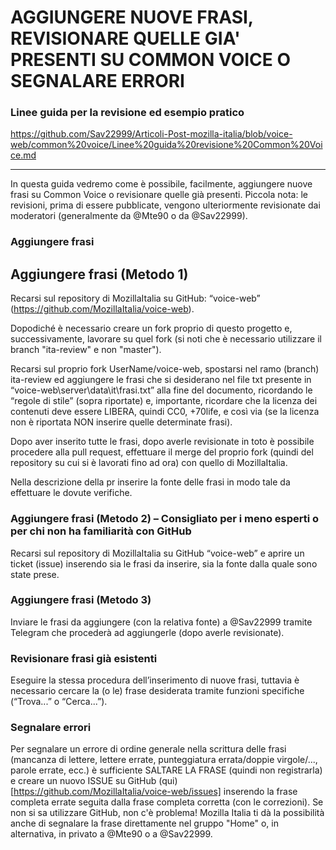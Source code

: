 # AGGIUNGERE NUOVE FRASI, REVISIONARE QUELLE GIA' PRESENTI SU COMMON VOICE O SEGNALARE ERRORI
 

### Linee guida per la revisione ed esempio pratico
https://github.com/Sav22999/Articoli-Post-mozilla-italia/blob/voice-web/common%20voice/Linee%20guida%20revisione%20Common%20Voice.md

---------------------------

In questa guida vedremo come è possibile, facilmente, aggiungere nuove frasi su Common Voice o revisionare quelle già presenti. 
Piccola nota: le revisioni, prima di essere pubblicate, vengono ulteriormente revisionate dai moderatori (generalmente da @Mte90 o da @Sav22999).

### Aggiungere frasi

## Aggiungere frasi (Metodo 1) 

Recarsi sul repository di MozillaItalia su GitHub: “voice-web” (https://github.com/MozillaItalia/voice-web). 

Dopodiché è necessario creare un fork proprio di questo progetto e, successivamente, lavorare su quel fork (si noti che è necessario utilizzare il branch "ita-review" e non "master"). 

Recarsi sul proprio fork UserName/voice-web, spostarsi nel ramo (branch) ita-review ed aggiungere le frasi che si desiderano nel file txt presente in “voice-web\server\data\it\frasi.txt” alla fine del documento, ricordando le “regole di stile” (sopra riportate) e, importante, ricordare che la licenza dei contenuti deve essere LIBERA, quindi CC0, +70life, e così via (se la licenza non è riportata NON inserire quelle determinate frasi). 

Dopo aver inserito tutte le frasi, dopo averle revisionate in toto è possibile procedere alla pull request, effettuare il merge del proprio fork (quindi del repository su cui si è lavorati fino ad ora) con quello di MozillaItalia. 

Nella descrizione della pr inserire la fonte delle frasi in modo tale da effettuare le dovute verifiche. 

### Aggiungere frasi (Metodo 2) – Consigliato per i meno esperti o per chi non ha familiarità con GitHub 

Recarsi sul repository di MozillaItalia su GitHub “voice-web” e aprire un ticket (issue) inserendo sia le frasi da inserire, sia la fonte dalla quale sono state prese. 

### Aggiungere frasi (Metodo 3) 

Inviare le frasi da aggiungere (con la relativa fonte) a @Sav22999 tramite Telegram che procederà ad aggiungerle (dopo averle revisionate). 

### Revisionare frasi già esistenti 

Eseguire la stessa procedura dell’inserimento di nuove frasi, tuttavia è necessario cercare la (o le) frase desiderata tramite funzioni specifiche (“Trova...” o “Cerca...”).

### Segnalare errori
Per segnalare un errore di ordine generale nella scrittura delle frasi (mancanza di lettere, lettere errate, punteggiatura errata/doppie virgole/..., parole errate, ecc.) è sufficiente SALTARE LA FRASE (quindi non registrarla) e creare un nuovo ISSUE su GitHub (qui)[https://github.com/MozillaItalia/voice-web/issues] inserendo la frase completa errate seguita dalla frase completa corretta (con le correzioni).
Se non si sa utilizzare GitHub, non c'è problema! Mozilla Italia ti dà la possibilità anche di segnalare la frase direttamente nel gruppo "Home" o, in alternativa, in privato a @Mte90 o a @Sav22999.
